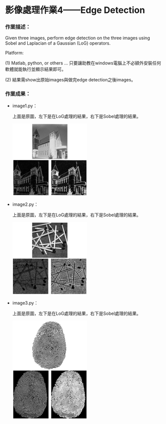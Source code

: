 # 影像處理作業4——Edge Detection

### 作業描述：

Given three images, perform edge detection on the three images using Sobel and Laplacian of a Gaussian (LoG) operators.

Platform:

(1) Matlab, python, or others … 只要讓助教在windows電腦上不必額外安裝任何軟體就能執行並顯示結果即可。

(2) 結果需show出原始images與做完edge detection之後images。

### 作業成果：

- image1.py：

  上面是原圖，左下是在LoG處理的結果，右下是Sobel處理的結果。

  <img src="https://github.com/QuteP/image_hw4_408410034/blob/main/result/Figure_1.png" alt="Figure_1" width=50% height=50% />

- image2.py：

  上面是原圖，左下是在LoG處理的結果，右下是Sobel處理的結果。

  <img src="https://github.com/QuteP/image_hw4_408410034/blob/main/result/Figure_2.png" alt="Figure_2" width=50% height=50% />

- image3.py：

  上面是原圖，左下是在LoG處理的結果，右下是Sobel處理的結果。

  <img src="https://github.com/QuteP/image_hw4_408410034/blob/main/result/Figure_3.png" alt="Figure_3" width=50% height=50% />
